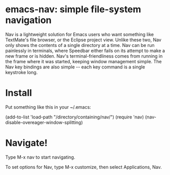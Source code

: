 emacs-nav: simple file-system navigation
========================================

Nav is a lightweight solution for Emacs users who want something like
TextMate's file browser, or the Eclipse project view. Unlike these
two, Nav only shows the contents of a single directory at a time. Nav
can be run painlessly in terminals, where Speedbar either fails on its
attempt to make a new frame or is hidden. Nav's terminal-friendliness
comes from running in the frame where it was started, keeping window
management simple. The Nav key bindings are also simple -- each
key command is a single keystroke long.

# Install
Put something like this in your ~/.emacs:

(add-to-list 'load-path "/directory/containing/nav/")
(require 'nav)
(nav-disable-overeager-window-splitting)

# Navigate!
Type M-x nav to start navigating.

To set options for Nav, type M-x customize, then select
Applications, Nav.

